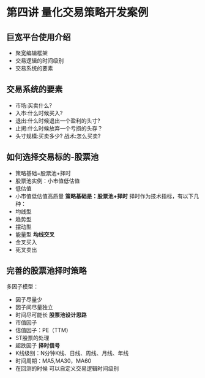 # 第四讲 量化交易策略开发案例
## 巨宽平台使用介绍
- 聚宽编辑框架
- 交易逻辑的时间级别
- 交易系统的要素
## 交易系统的要素
- 市场:买卖什么? 
- 入市:什么时候买入?
- 退出:什么时候退出一个盈利的头寸?
- 止掲:什么时候放弃一个亏损的头存？
- 头寸规模:买卖多少? 战术:怎么买卖?
## 如何选择交易标的-股票池
- 策略基础=股票池+择时
- 股票池实例：小市值低估值
- 低估值
- 小市值低估值高质量
**策略基础是：股票池+择时**
择时作为技术指标，有以下几种：
- 均线型
- 趋势型
- 摆动型
- 能量型
**均线交叉**
- 金叉买入
- 死叉卖出
## 完善的股票池择时策略
多因子模型：
- 因子尽量少
- 因子间尽量独立
- 时间尽可能长
**股票池设计思路**
-  市值因子
-  估值因子：PE（TTM）
-  ST股票的处理
-  超跌因子
**择时信号**
-  K线级别：N分钟K线、日线、周线、月线、年线
-  时间周期：MA5,MA30，MA60
-  在回测的时候 可以自定义交易逻辑时间级别
